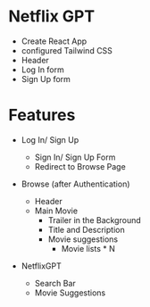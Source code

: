 # Netflix GPT

- Create React App
- configured Tailwind CSS
- Header
- Log In form
- Sign Up form

# Features

- Log In/ Sign Up

  - Sign In/ Sign Up Form
  - Redirect to Browse Page

- Browse (after Authentication)

  - Header
  - Main Movie
    - Trailer in the Background
    - Title and Description
    - Movie suggestions
      - Movie lists \* N

- NetflixGPT
  - Search Bar
  - Movie Suggestions
